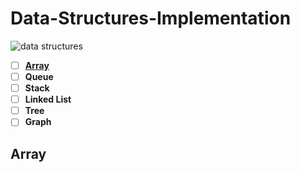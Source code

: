 # Data-Structures-Implementation
![data structures](https://user-images.githubusercontent.com/103903785/234036619-a08ac040-dde9-4eef-98df-096acef1b737.png)

- [ ] [**Array**](#Array)
- [ ] **Queue**
- [ ] **Stack**
- [ ] **Linked List**
- [ ] **Tree**
- [ ] **Graph**

## Array
